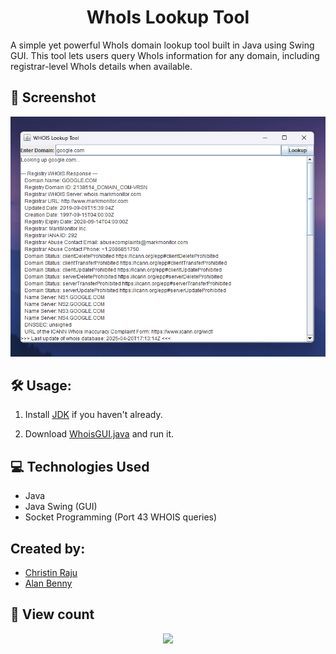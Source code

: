 # <div align="center"> WhoIs Lookup Tool </div>

A simple yet powerful WhoIs domain lookup tool built in Java using Swing GUI. This tool lets users query WhoIs information for any domain, including registrar-level WhoIs details when available.

## 📸 Screenshot

![](screenshot.png)        

## 🛠️ Usage:

1. Install [JDK](https://www.oracle.com/java/technologies/downloads/) if you haven't already.

2. Download [WhoisGUI.java](WhoisGUI.java) and run it.

## 💻 Technologies Used

- Java
- Java Swing (GUI)
- Socket Programming (Port 43 WHOIS queries)

## Created by:

- [Christin Raju](https://github.com/ChristinRaju)
- [Alan Benny](https://github.com/AlanBennyOfficial)

## 👀 View count

<div align="center">
  <img src="https://profile-counter.glitch.me/whois-dns-lookup/count.svg?"  />
</div>
